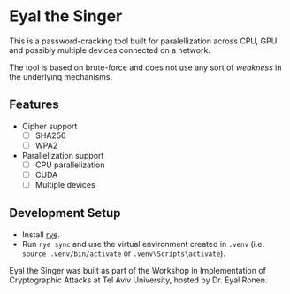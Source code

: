 # Eyal the Singer

This is a password-cracking tool built for paralellization across CPU, GPU and possibly multiple devices connected on a network.

The tool is based on brute-force and does not use any sort of _weakness_ in the underlying mechanisms.

## Features

-   Cipher support
    -   [ ] SHA256
    -   [ ] WPA2
-   Parallelization support
    -   [ ] CPU parallelization
    -   [ ] CUDA
    -   [ ] Multiple devices

## Development Setup

-   Install [rye](https://rye.astral.sh/).
-   Run `rye sync` and use the virtual environment created in `.venv` (i.e. `source .venv/bin/activate` or `.venv\Scripts\activate`).

Eyal the Singer was built as part of the Workshop in Implementation of Cryptographic Attacks at Tel Aviv University, hosted by Dr. Eyal Ronen.
